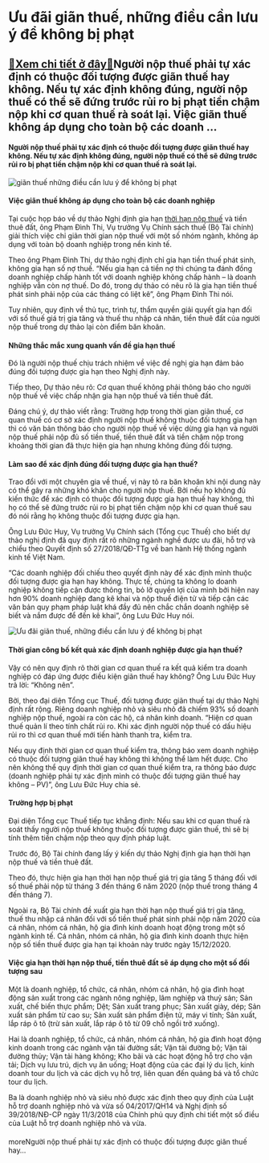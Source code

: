 Ưu đãi giãn thuế, những điều cần lưu ý để không bị phạt
============================================================

[:gift:Xem chi tiết ở đây:gift:](https://hddtvn.com/uu-dai-gia%cc%83n-thue-nhung-dieu-can-luu-y-de-khong-bi%cc%a3-pha%cc%a3t/)Người nộp thuế phải tự xác định có thuộc đối tượng được giãn thuế hay không. Nếu tự xác định không đúng, người nộp thuế có thể sẽ đứng trước rủi ro bị phạt tiền chậm nộp khi cơ quan thuế rà soát lại. Việc giãn thuế không áp dụng cho toàn bộ các doanh …
------------------------------------------------------------------------------------------------------------------------------------------------------------------------------------------------------------------------------------------------------------------------------------------------

#### **Người nộp thuế phải tự xác định có thuộc đối tượng được giãn thuế hay không. Nếu tự xác định không đúng, người nộp thuế có thể sẽ đứng trước rủi ro bị phạt tiền chậm nộp khi cơ quan thuế rà soát lại.**


![giãn thuế những điều cần lưu ý để không bị phạt](https://hddtvn.com/wp-content/uploads/2021/01/tienmat_tpya.jpg "giãn thuế, những điều cần lưu ý để không bị phạt")


#### Việc giãn thuế không áp dụng cho toàn bộ các doanh nghiệp


Tại cuộc họp báo về dự thảo Nghị định gia hạn [thời hạn nộp thuế](#) và tiền thuê đất, ông Phạm Đình Thi, Vụ trưởng Vụ Chính sách thuế (Bộ Tài chính) giải thích việc chỉ giãn thời gian nộp thuế với một số nhóm ngành, không áp dụng với toàn bộ doanh nghiệp trong nền kinh tế.


Theo ông Phạm Đình Thi, dự thảo nghị định chỉ gia hạn tiền thuế phát sinh, không gia hạn số nợ thuế. “Nếu gia hạn cả tiền nợ thì chúng ta đánh đồng doanh nghiệp chấp hành tốt với doanh nghiệp không chấp hành – là doanh nghiệp vẫn còn nợ thuế. Do đó, trong dự thảo có nêu rõ là gia hạn tiền thuế phát sinh phải nộp của các tháng có liệt kê”, ông Phạm Đình Thi nói.


Tuy nhiên, quy định về thủ tục, trình tự, thẩm quyền giải quyết gia hạn đối với số thuế giá trị gia tăng và thuế thu nhập cá nhân, tiền thuê đất của người nộp thuế trong dự thảo lại còn điểm băn khoăn.


#### Những thắc mắc xung quanh vấn đề gia hạn thuế


Đó là người nộp thuế chịu trách nhiệm về việc đề nghị gia hạn đảm bảo đúng đối tượng được gia hạn theo Nghị định này.


Tiếp theo, Dự thảo nêu rõ: Cơ quan thuế không phải thông báo cho người nộp thuế về việc chấp nhận gia hạn nộp thuế và tiền thuê đất.


Đáng chú ý, dự thảo viết rằng: Trường hợp trong thời gian giãn thuế, cơ quan thuế có cơ sở xác định người nộp thuế không thuộc đối tượng gia hạn thì có văn bản thông báo cho người nộp thuế về việc dừng gia hạn và người nộp thuế phải nộp đủ số tiền thuế, tiền thuê đất và tiền chậm nộp trong khoảng thời gian đã thực hiện gia hạn nhưng không đúng đối tượng.


#### Làm sao để xác định đúng đối tượng được gia hạn thuế?


Trao đổi với một chuyên gia về thuế, vị này tỏ ra băn khoăn khi nội dung này có thể gây ra những khó khăn cho người nộp thuế. Bởi nếu họ không đủ kiến thức để xác định có thuộc đối tượng được gia hạn thuế hay không, thì họ có thể sẽ đứng trước rủi ro bị phạt tiền chậm nộp khi cơ quan thuế sau đó nói rằng họ không thuộc đối tượng được gia hạn.


Ông Lưu Đức Huy, Vụ trưởng Vụ Chính sách (Tổng cục Thuế) cho biết dự thảo nghị định đã quy định rất rõ những ngành nghề được ưu đãi, hỗ trợ và chiểu theo Quyết định số 27/2018/QĐ-TTg về ban hành Hệ thống ngành kinh tế Việt Nam.


“Các doanh nghiệp đối chiếu theo quyết định này để xác định mình thuộc đối tượng được gia hạn hay không. Thực tế, chúng ta không lo doanh nghiệp không tiếp cận được thông tin, bỏ lỡ quyền lợi của mình bởi hiện nay hơn 90% doanh nghiệp đang kê khai và nộp thuế điện tử và tiếp cận các văn bản quy phạm pháp luật khá đầy đủ nên chắc chắn doanh nghiệp sẽ biết và nắm được để đến kê khai”, ông Lưu Đức Huy nói.


![Ưu đãi giãn thuế, những điều cần lưu ý để không bị phạt](https://hddtvn.com/wp-content/uploads/2021/01/gia-han-nop-thue_1709143739.jpg "Ưu đãi giãn thuế, những điều cần lưu ý để không bị phạt")


#### Thời gian công bố kết quả xác định doanh nghiệp được gia hạn thuế?


Vậy có nên quy định rõ thời gian cơ quan thuế ra kết quả kiểm tra doanh nghiệp có đáp ứng được điều kiện giãn thuế hay không? Ông Lưu Đức Huy trả lời: “Không nên”.


Bởi, theo đại diện Tổng cục Thuế, đối tượng được giãn thuế tại dự thảo Nghị định rất rộng. Riêng doanh nghiệp nhỏ và siêu nhỏ đã chiếm 93% số doanh nghiệp nộp thuế, ngoài ra còn các hộ, cá nhân kinh doanh. “Hiện cơ quan thuế quản lí theo tính chất rủi ro. Khi xác định người nộp thuế có dấu hiệu rủi ro thì cơ quan thuế mới tiến hành thanh tra, kiểm tra.


Nếu quy định thời gian cơ quan thuế kiểm tra, thông báo xem doanh nghiệp có thuộc đối tượng giãn thuế hay không thì không thể làm hết được. Cho nên không thể quy định thời gian cơ quan thuế kiểm tra, ra thông báo được (doanh nghiệp phải tự xác định mình có thuộc đối tượng giãn thuế hay không – PV)”, ông Lưu Đức Huy chia sẻ.


#### Trường hợp bị phạt


Đại diện Tổng cục Thuế tiếp tục khẳng định: Nếu sau khi cơ quan thuế rà soát thấy người nộp thuế không thuộc đối tượng được giãn thuế, thì sẽ bị tính thêm tiền chậm nộp theo quy định pháp luật.


Trước đó, Bộ Tài chính đang lấy ý kiến dự thảo Nghị định gia hạn thời hạn nộp thuế và tiền thuê đất.


Theo đó, thực hiện gia hạn thời hạn nộp thuế giá trị gia tăng 5 tháng đối với số thuế phải nộp từ tháng 3 đến tháng 6 năm 2020 (nộp thuế trong tháng 4 đến tháng 7).


Ngoài ra, Bộ Tài chính đề xuất gia hạn thời hạn nộp thuế giá trị gia tăng, thuế thu nhập cá nhân đối với số tiền thuế phát sinh phải nộp năm 2020 của cá nhân, nhóm cá nhân, hộ gia đình kinh doanh hoạt động trong một số ngành kinh tế. Cá nhân, nhóm cá nhân, hộ gia đình kinh doanh thực hiện nộp số tiền thuế được gia hạn tại khoản này trước ngày 15/12/2020.


#### Việc gia hạn thời hạn nộp thuế, tiền thuê đất sẽ áp dụng cho một số đối tượng sau


Một là doanh nghiệp, tổ chức, cá nhân, nhóm cá nhân, hộ gia đình hoạt động sản xuất trong các ngành nông nghiệp, lâm nghiệp và thuỷ sản; Sản xuất, chế biến thực phẩm; Dệt; Sản xuất trang phục; Sản xuất giày, dép; Sản xuất sản phẩm từ cao su; Sản xuất sản phẩm điện tử, máy vi tính; Sản xuất, lắp ráp ô tô (trừ sản xuất, lắp ráp ô tô từ 09 chỗ ngồi trở xuống).


Hai là doanh nghiệp, tổ chức, cá nhân, nhóm cá nhân, hộ gia đình hoạt động kinh doanh trong các ngành vận tải đường sắt; Vận tải đường bộ; Vận tải đường thủy; Vận tải hàng không; Kho bãi và các hoạt động hỗ trợ cho vận tải; Dịch vụ lưu trú, dịch vụ ăn uống; Hoạt động của các đại lý du lịch, kinh doanh tour du lịch và các dịch vụ hỗ trợ, liên quan đến quảng bá và tổ chức tour du lịch.


Ba là doanh nghiệp nhỏ và siêu nhỏ được xác định theo quy định của Luật hỗ trợ doanh nghiệp nhỏ và vừa số 04/2017/QH14 và Nghị định số 39/2018/NĐ-CP ngày 11/3/2018 của Chính phủ quy định chi tiết một số điều của Luật hỗ trợ doanh nghiệp nhỏ và vừa.


#### 


moreNgười nộp thuế phải tự xác định có thuộc đối tượng được giãn thuế hay…

